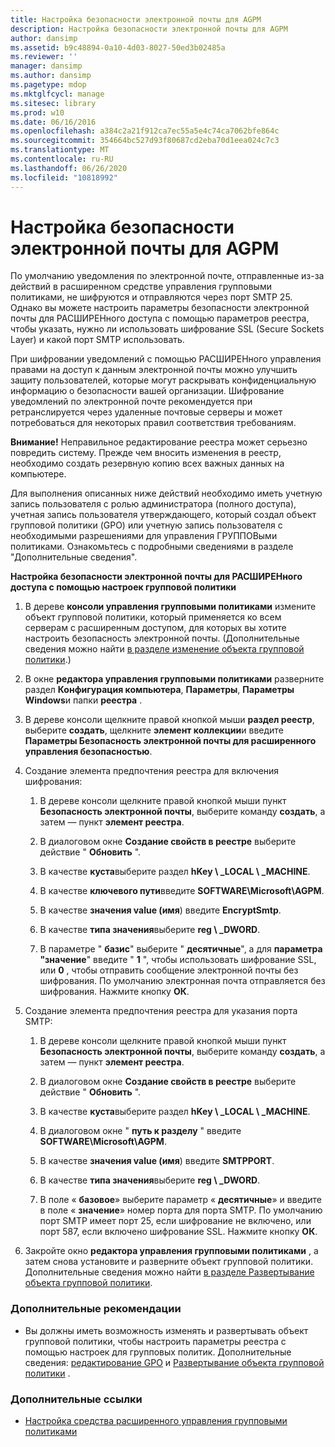 ```yaml
---
title: Настройка безопасности электронной почты для AGPM
description: Настройка безопасности электронной почты для AGPM
author: dansimp
ms.assetid: b9c48894-0a10-4d03-8027-50ed3b02485a
ms.reviewer: ''
manager: dansimp
ms.author: dansimp
ms.pagetype: mdop
ms.mktglfcycl: manage
ms.sitesec: library
ms.prod: w10
ms.date: 06/16/2016
ms.openlocfilehash: a384c2a21f912ca7ec55a5e4c74ca7062bfe864c
ms.sourcegitcommit: 354664bc527d93f80687cd2eba70d1eea024c7c3
ms.translationtype: MT
ms.contentlocale: ru-RU
ms.lasthandoff: 06/26/2020
ms.locfileid: "10818992"
---
```

# Настройка безопасности электронной почты для AGPM


По умолчанию уведомления по электронной почте, отправленные из-за действий в расширенном средстве управления групповыми политиками, не шифруются и отправляются через порт SMTP 25. Однако вы можете настроить параметры безопасности электронной почты для РАСШИРЕНного доступа с помощью параметров реестра, чтобы указать, нужно ли использовать шифрование SSL (Secure Sockets Layer) и какой порт SMTP использовать.

При шифровании уведомлений с помощью РАСШИРЕНного управления правами на доступ к данным электронной почты можно улучшить защиту пользователей, которые могут раскрывать конфиденциальную информацию о безопасности вашей организации. Шифрование уведомлений по электронной почте рекомендуется при ретранслируется через удаленные почтовые серверы и может потребоваться для некоторых правил соответствия требованиям.

**Внимание!**  Неправильное редактирование реестра может серьезно повредить систему. Прежде чем вносить изменения в реестр, необходимо создать резервную копию всех важных данных на компьютере.

 

Для выполнения описанных ниже действий необходимо иметь учетную запись пользователя с ролью администратора (полного доступа), учетная запись пользователя утверждающего, который создал объект групповой политики (GPO) или учетную запись пользователя с необходимыми разрешениями для управления ГРУППОВыми политиками. Ознакомьтесь с подробными сведениями в разделе "Дополнительные сведения".

**Настройка безопасности электронной почты для РАСШИРЕНного доступа с помощью настроек групповой политики**

1.  В дереве **консоли управления групповыми политиками** измените объект групповой политики, который применяется ко всем серверам с расширенным доступом, для которых вы хотите настроить безопасность электронной почты. (Дополнительные сведения можно найти [в разделе изменение объекта групповой политики](editing-a-gpo-agpm40.md).)

2.  В окне **редактора управления групповыми политиками** разверните раздел **Конфигурация компьютера**, **Параметры**, **Параметры Windows**и папки **реестра** .

3.  В дереве консоли щелкните правой кнопкой мыши **раздел реестр**, выберите **создать**, щелкните **элемент коллекции**и введите **Параметры Безопасность электронной почты для расширенного управления безопасностью**.

4.  Создание элемента предпочтения реестра для включения шифрования:

    1.  В дереве консоли щелкните правой кнопкой мыши пункт **Безопасность электронной почты**, выберите команду **создать**, а затем — пункт **элемент реестра**.

    2.  В диалоговом окне **Создание свойств в реестре** выберите действие " **Обновить** ".

    3.  В качестве **куста**выберите раздел **hKey \ _LOCAL \ _MACHINE**.

    4.  В качестве **ключевого пути**введите **SOFTWARE\\Microsoft\\AGPM**.

    5.  В качестве **значения value (имя**) введите **EncryptSmtp**.

    6.  В качестве **типа значения**выберите **reg \ _DWORD**.

    7.  В параметре " **базис**" выберите " **десятичные**", а для **параметра "значение**" введите " **1** ", чтобы использовать шифрование SSL, или **0** , чтобы отправить сообщение электронной почты без шифрования. По умолчанию электронная почта отправляется без шифрования. Нажмите кнопку **ОК**.

5.  Создание элемента предпочтения реестра для указания порта SMTP:

    1.  В дереве консоли щелкните правой кнопкой мыши пункт **Безопасность электронной почты**, выберите команду **создать**, а затем — пункт **элемент реестра**.

    2.  В диалоговом окне **Создание свойств в реестре** выберите действие " **Обновить** ".

    3.  В качестве **куста**выберите раздел **hKey \ _LOCAL \ _MACHINE**.

    4.  В диалоговом окне " **путь к разделу** " введите **SOFTWARE\\Microsoft\\AGPM**.

    5.  В качестве **значения value (имя**) введите **SMTPPORT**.

    6.  В качестве **типа значения**выберите **reg \ _DWORD**.

    7.  В поле « **базовое**» выберите параметр « **десятичные**» и введите в поле « **значение**» номер порта для порта SMTP. По умолчанию порт SMTP имеет порт 25, если шифрование не включено, или порт 587, если включено шифрование SSL. Нажмите кнопку **ОК**.

6.  Закройте окно **редактора управления групповыми политиками** , а затем снова установите и разверните объект групповой политики. Дополнительные сведения можно найти [в разделе Развертывание объекта групповой политики](deploy-a-gpo-agpm40.md).

### Дополнительные рекомендации

-   Вы должны иметь возможность изменять и развертывать объект групповой политики, чтобы настроить параметры реестра с помощью настроек для групповых политик. Дополнительные сведения: [редактирование GPO](editing-a-gpo-agpm40.md) и [Развертывание объекта групповой политики](deploy-a-gpo-agpm40.md) .

### Дополнительные ссылки

-   [Настройка средства расширенного управления групповыми политиками](configuring-advanced-group-policy-management-agpm40.md)

 

 






